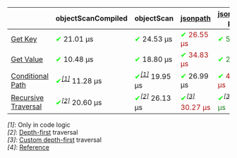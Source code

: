 | |objectScanCompiled|objectScan|[jsonpath](https://www.npmjs.com/package/jsonpath)|[jsonpath-plus](https://www.npmjs.com/package/jsonpath-plus)|[jmespath](https://www.npmjs.com/package/jmespath)|
|---|---|---|---|---|---|
|<a href="./test/comparison/suites/key.js">Get Key</a>|<span style='color:#00ff00'>✔</span> 21.01 μs|<span style='color:#00ff00'>✔</span> 24.53 μs|<span style="color:#b01414"><span style='color:#00ff00'>✔</span> 26.55 μs</span>|<span style="color:#1f811f"><span style='color:#00ff00'>✔</span> 5.60 μs</span>|<span style='color:#ff0000'>✘</span>|
|<a href="./test/comparison/suites/value.js">Get Value</a>|<span style='color:#00ff00'>✔</span> 10.48 μs|<span style='color:#00ff00'>✔</span> 18.80 μs|<span style="color:#b01414"><span style='color:#00ff00'>✔</span> 34.83 μs</span>|<span style="color:#1f811f"><span style='color:#00ff00'>✔</span> 2.80 μs</span>|<span style='color:#00ff00'>✔</span> 5.05 μs|
|<a href="./test/comparison/suites/condition.js">Conditional Path</a>|<span style='color:#00ff00'>✔</span><i><sup><a href="#timing_ref_1">[1]</a></sup></i> 11.28 μs|<span style='color:#00ff00'>✔</span><i><sup><a href="#timing_ref_1">[1]</a></sup></i> 19.95 μs|<span style='color:#00ff00'>✔</span> 26.99 μs|<span style="color:#b01414"><span style='color:#00ff00'>✔</span> 449.25 μs</span>|<span style="color:#1f811f"><span style='color:#00ff00'>✔</span> 4.97 μs</span>|
|<a href="./test/comparison/suites/recursive.js">Recursive Traversal</a>|<span style='color:#00ff00'>✔</span><i><sup><a href="#timing_ref_2">[2]</a></sup></i> 20.60 μs|<span style='color:#00ff00'>✔</span><i><sup><a href="#timing_ref_2">[2]</a></sup></i> 26.13 μs|<span style="color:#b01414"><span style='color:#00ff00'>✔</span><i><sup><a href="#timing_ref_3">[3]</a></sup></i> 30.27 μs</span>|<span style="color:#1f811f"><span style='color:#00ff00'>✔</span><i><sup><a href="#timing_ref_3">[3]</a></sup></i> 9.01 μs</span>|<span style='color:#ff0000'>✘</span><i><sup><a href="#timing_ref_4">[4]</a></sup></i>|

<a id="timing_ref_1"><i>[1]</i></a>:  Only in code logic<br>
<a id="timing_ref_2"><i>[2]</i></a>:  [Depth-first](https://en.wikipedia.org/wiki/Tree_traversal#Depth-first_search) traversal<br>
<a id="timing_ref_3"><i>[3]</i></a>:  [Custom depth-first](https://cs.stackexchange.com/questions/99440) traversal<br>
<a id="timing_ref_4"><i>[4]</i></a>: [Reference](https://github.com/jmespath/jmespath.py/issues/110)<br>
